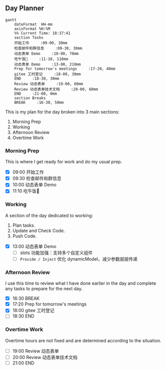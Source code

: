 ## Day Planner

```mermaid
gantt
    dateFormat  HH-mm
    axisFormat %H:%M
    %% Current Time: 18:37:41
    section Tasks
    开始工作     :09-00, 30mm
    检查邮件和群信息     :09-30, 30mm
    动态表单 Demo     :10-00, 70mm
    吃午饭🥣     :11-10, 110mm
    动态表单 Demo     :13-00, 210mm
    Prep for tomorrow's meetings     :17-20, 40mm
    gitee 工时登记     :18-00, 30mm
    END     :18-30, 30mm
    Review 动态表单     :19-00, 60mm
    Review 动态表单技术文档     :20-00, 60mm
    END     :21-00, 0mm
    section Breaks
    BREAK     :16-30, 50mm
```

This is my plan for the day broken into 3 main sections:
1. Morning Prep
2. Working
3. Afternoon Review
4. Overtime Work

### Morning Prep

This is where I get ready for work and do my usual prep.

- [x] 09:00 开始工作
- [x] 09:30 检查邮件和群信息
- [x] 10:00 动态表单 Demo
- [x] 11:10 吃午饭🥣

### Working

A section of the day dedicated to working:

1. Plan tasks.
2. Update and Check Code.
3. Push Code.
   
- [x] 13:00 动态表单 Demo
  - [ ] slots 功能加强：支持多个自定义组件
  - [ ] `Provide / Inject` 优化 dynamicModel，减少参数层层传递

### Afternoon Review

I use this time to review what I have done earlier in the day and complete any tasks to prepare for the next day.

- [x] 16:30 BREAK
- [x] 17:20 Prep for tomorrow's meetings
- [x] 18:00 gitee 工时登记
- [ ] 18:30 END

### Overtime Work

Overtime hours are not fixed and are determined according to the situation.

- [ ] 19:00 Review 动态表单
- [ ] 20:00 Review 动态表单技术文档
- [ ] 21:00 END